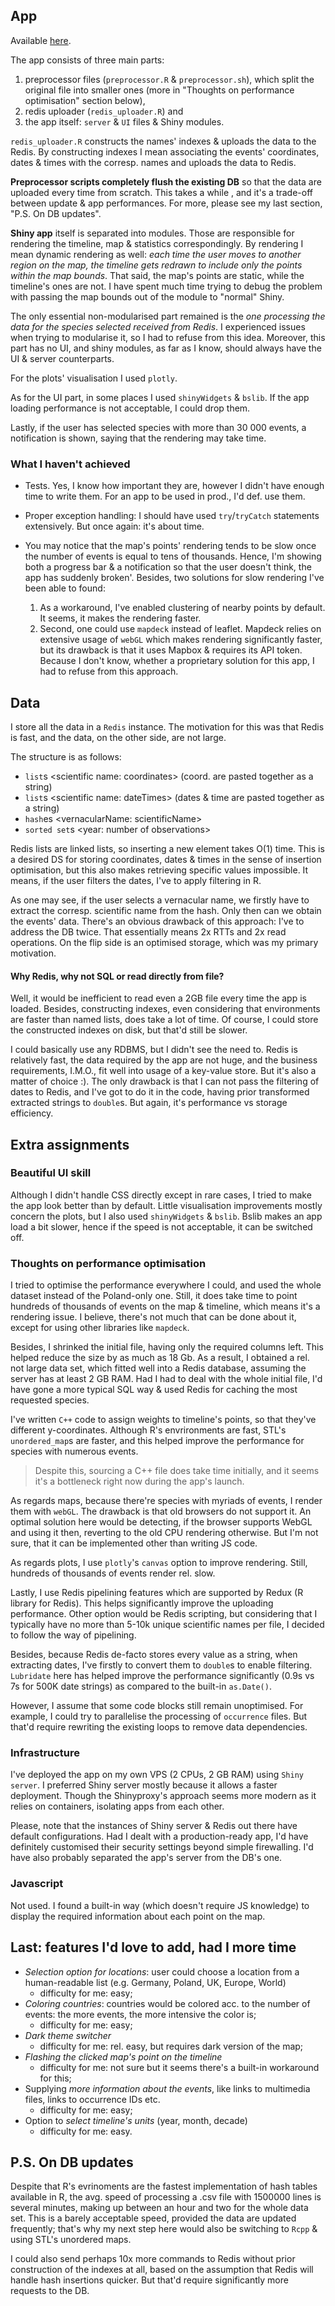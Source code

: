 ## App

Available [here](http://194.87.186.139:3838/sample-apps/eventObserver/).

The app consists of three main parts:
1. preprocessor files (`preprocessor.R` & `preprocessor.sh`), which split the original file into smaller ones (more in "Thoughts on performance optimisation" section below),
2. redis uploader (`redis_uploader.R`) and 
3. the app itself: `server` & `UI` files & Shiny modules. 

`redis_uploader.R` constructs the names' indexes & uploads the data to the Redis. By constructing indexes I mean associating the events' coordinates, dates & times with the corresp. names and uploads the data to Redis.  

**Preprocessor scripts completely flush the existing DB** so that the data are uploaded every time from scratch. This takes a while , and it's a trade-off between update & app performances. For more, please see my last section, "P.S. On DB updates".

**Shiny app** itself is separated into modules. Those are responsible for rendering the timeline, map & statistics correspondingly. By rendering I mean dynamic rendering as well: *each time the user moves to another region on the map, the timeline gets redrawn to include only the points within the map bounds*. That said, the map's points are static, while the timeline's ones are not. 
I have spent much time trying to debug the problem with passing the map bounds out of the module to "normal" Shiny. 

The only essential non-modularised part remained is the *one processing the data for the species selected received from Redis*. I experienced issues when trying to modularise it, so I had to refuse from this idea. Moreover, this part has no UI, and shiny modules, as far as I know, should always have the UI & server counterparts. 

For the plots' visualisation I used `plotly`.

As for the UI part, in some places I used `shinyWidgets` & `bslib`. If the app loading performance is not acceptable, I could drop them. 

Lastly, if the user has selected species with more than 30 000 events, a notification is shown, saying that the rendering may take time.

### What I haven't achieved
- Tests. Yes, I know how important they are, however I didn't have enough time to write them. For an app to be used in prod., I'd def. use them. 

- Proper exception handling: I should have used `try`/`tryCatch` statements extensively. But once again: it's about time. 

- You may notice that the map's points' rendering tends to be slow once the number of events is equal to tens of thousands. Hence, I'm showing both a progress bar & a notification so that the user doesn't think, the app has suddenly broken'. Besides, two solutions for slow rendering I've been able to found: 
	1. As a workaround, I've enabled clustering of nearby points by default. It seems, it makes the rendering faster.
	2. Second, one could use `mapdeck` instead of leaflet. Mapdeck relies on extensive usage of `webGL` which makes rendering significantly faster, but its drawback is that it uses Mapbox & requires its API token. Because I don't know, whether a proprietary solution for this app, I had to refuse from this approach.  

## Data
I store all the data in a `Redis` instance. The motivation for this was that Redis is fast, and the data, on the other side, are not large.  

The structure is as follows:
- `list`s \<scientific name: coordinates\> (coord. are pasted together as a string)
- `list`s \<scientific name: dateTimes\> (dates & time are pasted together as a string)
- `hash`es \<vernacularName: scientificName\>
- `sorted set`s \<year: number of observations\>

Redis lists are linked lists, so inserting a new element takes O(1) time. This is a desired DS for storing coordinates, dates & times in the sense of insertion optimisation, but this also makes retrieving specific values impossible. It means, if the user filters the dates, I've to apply filtering in R.

As one may see, if the user selects a vernacular name, we firstly have to extract the corresp. scientific name from the hash. Only then can we obtain the events' data. There's an obvious drawback of this approach: I've to address the DB twice. That essentially means 2x RTTs and 2x read operations. On the flip side is an optimised storage, which was my primary motivation. 

#### Why Redis, why not SQL or read directly from file?
Well, it would be inefficient to read even a 2GB file every time the app is loaded. Besides, constructing indexes, even considering that environments are faster than named lists, does take a lot of time. Of course, I could store the constructed indexes on disk, but that'd still be slower. 

I could basically use any RDBMS, but I didn't see the need to. Redis is relatively fast, the data required by the app are not huge, and the business requirements, I.M.O., fit well into usage of a key-value store. But it's also a matter of choice :).
The only drawback is that I can not pass the filtering of dates to Redis, and I've got to do it in the code, having prior transformed extracted strings to `double`s. But again, it's performance vs storage efficiency. 

## Extra assignments

### Beautiful UI skill
Although I didn't handle CSS directly except in rare cases, I tried to make the app look better than by default. Little visualisation improvements mostly concern the plots, but I also used `shinyWidgets` & `bslib`. Bslib makes an app load a bit slower, hence if the speed is not acceptable, it can be switched off.

### Thoughts on performance optimisation
I tried to optimise the performance everywhere I could, and used the whole dataset instead of the Poland-only one. Still, it does take time to point hundreds of thousands of events on the map & timeline, which means it's a rendering issue. I believe, there's not much that can be done about it, except for using other libraries like `mapdeck`.

Besides, I shrinked the initial file, having only the required columns left. This helped reduce the size by as much as 18 Gb. As a result, I obtained a rel. not large data set, which fitted well into a Redis database, assuming the server has at least 2 GB RAM. Had I had to deal with the whole initial file, I'd have gone a more typical SQL way & used Redis for caching the most requested species.

I've written `C++` code to assign weights to timeline's points, so that they've different y-coordinates. Although R's envrironments are fast, STL's `unordered_map`s are faster, and this helped improve the performance for species with numerous events. 
> Despite this, sourcing a C++ file does take time initially, and it seems it's a bottleneck right 
> now during the app's launch.

As regards maps, because there're species with myriads of events, I render them with `webGL`. The drawback is that old browsers do not support it. An optimal solution here would be detecting, if the browser supports WebGL and using it then, reverting to the old CPU rendering otherwise. But I'm not sure, that it can be implemented other than writing JS code.

As regards plots, I use `plotly`'s `canvas` option to improve rendering. Still, hundreds of thousands of events render rel. slow.

Lastly, I use Redis pipelining features which are supported by Redux (R library for Redis). This helps significantly improve the uploading performance. Other option would be Redis scripting, but considering that I typically have no more than 5-10k unique scientific names per file, I decided to follow the way of pipelining.  
 
Besides, because Redis de-facto stores every value as a string, when extracting dates, I've firstly to convert them to `double`s to enable filtering. `Lubridate` here has helped improve the performance significantly (0.9s vs 7s for 500K date strings) as compared to the built-in `as.Date()`. 

However, I assume that some code blocks still remain unoptimised. For example, I could try to parallelise the processing of `occurrence` files. But that'd require rewriting the existing loops to remove data dependencies.  

### Infrastructure 
I've deployed the app on my own VPS (2 CPUs, 2 GB RAM) using `Shiny server`. I preferred Shiny server mostly because it allows a faster deployment. Though the Shinyproxy's approach seems more modern as it relies on containers, isolating apps from each other.

Please, note that the instances of Shiny server & Redis out there have default configurations. Had I dealt with a production-ready app, I'd have definitely customised their security settings beyond simple firewalling. I'd have also probably separated the app's server from the DB's one. 

### Javascript
Not used. I found a built-in way (which doesn't require JS knowledge) to display the required information about each point on the map.

## Last: features I'd love to add, had I more time
- *Selection option for locations*: user could choose a location from a human-readable list (e.g. Germany, Poland, UK, Europe, World)
	- difficulty for me: easy;
- *Coloring countries*: countries would be colored acc. to the number of events: the more events, the more intensive the color is;
	- difficulty for me: easy;
- *Dark theme switcher*
	- difficulty for me: rel. easy, but requires dark version of the map;
- *Flashing the clicked map's point on the timeline* 
	- difficulty for me: not sure but it seems there's a built-in workaround for this;
- Supplying *more information about the events*, like links to multimedia files, links to occurrence IDs etc.
	- difficulty for me: easy;
- Option to *select timeline's units* (year, month, decade)
	- difficulty for me: easy.
	
## P.S. On DB updates

Despite that R's evrinoments are the fastest implementation of hash tables available in R, the avg. speed of processing a .csv file with 1500000 lines is several minutes, making up between an hour and two for the whole data set. This is a barely acceptable speed, provided the data are updated frequently; that's why my next step here would also be switching to `Rcpp` & using STL's unordered maps.

I could also send perhaps 10x more commands to Redis without prior construction of the indexes at all, based on the assumption that Redis will handle hash insertions quicker. But that'd require significantly more requests to the DB.
